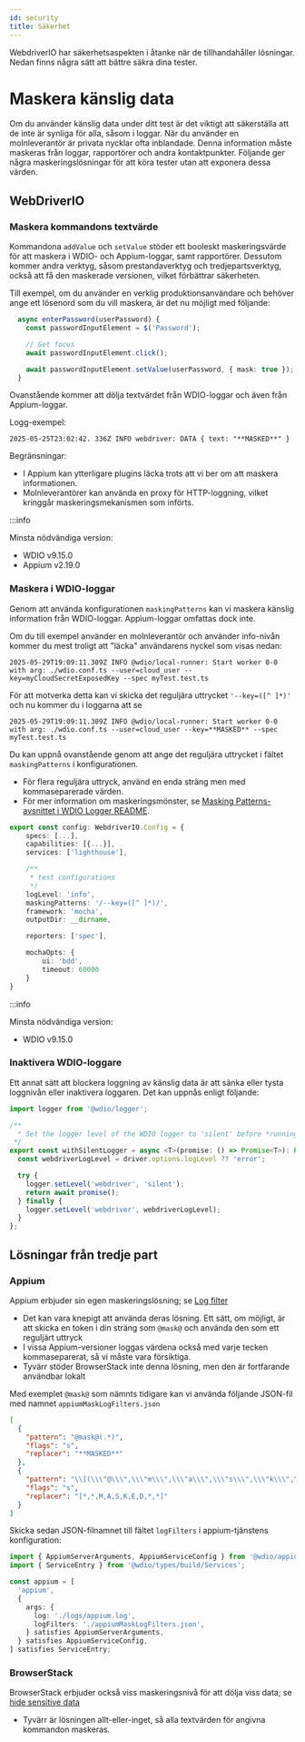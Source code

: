 ```yaml
---
id: security
title: Säkerhet
---
```


WebdriverIO har säkerhetsaspekten i åtanke när de tillhandahåller lösningar. Nedan finns några sätt att bättre säkra dina tester.

# Maskera känslig data

Om du använder känslig data under ditt test är det viktigt att säkerställa att de inte är synliga för alla, såsom i loggar. När du använder en molnleverantör är privata nycklar ofta inblandade. Denna information måste maskeras från loggar, rapportörer och andra kontaktpunkter. Följande ger några maskeringslösningar för att köra tester utan att exponera dessa värden.

## WebDriverIO

### Maskera kommandons textvärde

Kommandona `addValue` och `setValue` stöder ett booleskt maskeringsvärde för att maskera i WDIO- och Appium-loggar, samt rapportörer. Dessutom kommer andra verktyg, såsom prestandaverktyg och tredjepartsverktyg, också att få den maskerade versionen, vilket förbättrar säkerheten.

Till exempel, om du använder en verklig produktionsanvändare och behöver ange ett lösenord som du vill maskera, är det nu möjligt med följande:

```ts
  async enterPassword(userPassword) {
    const passwordInputElement = $('Password');

    // Get focus
    await passwordInputElement.click();

    await passwordInputElement.setValue(userPassword, { mask: true });
  }
```

Ovanstående kommer att dölja textvärdet från WDIO-loggar och även från Appium-loggar. 

Logg-exempel:
```text
2025-05-25T23:02:42. 336Z INFO webdriver: DATA { text: "**MASKED**" }
```

Begränsningar:
  - I Appium kan ytterligare plugins läcka trots att vi ber om att maskera informationen.
  - Molnleverantörer kan använda en proxy för HTTP-loggning, vilket kringgår maskeringsmekanismen som införts.

:::info

Minsta nödvändiga version:
 - WDIO v9.15.0
 - Appium v2.19.0

### Maskera i WDIO-loggar

Genom att använda konfigurationen `maskingPatterns` kan vi maskera känslig information från WDIO-loggar. Appium-loggar omfattas dock inte.

Om du till exempel använder en molnleverantör och använder info-nivån kommer du mest troligt att "läcka" användarens nyckel som visas nedan:

```text
2025-05-29T19:09:11.309Z INFO @wdio/local-runner: Start worker 0-0 with arg: ./wdio.conf.ts --user=cloud_user --key=myCloudSecretExposedKey --spec myTest.test.ts
```

För att motverka detta kan vi skicka det reguljära uttrycket `'--key=([^ ]*)'` och nu kommer du i loggarna att se 

```text
2025-05-29T19:09:11.309Z INFO @wdio/local-runner: Start worker 0-0 with arg: ./wdio.conf.ts --user=cloud_user --key=**MASKED** --spec myTest.test.ts
```

Du kan uppnå ovanstående genom att ange det reguljära uttrycket i fältet `maskingPatterns` i konfigurationen.
  - För flera reguljära uttryck, använd en enda sträng men med kommaseparerade värden.
  - För mer information om maskeringsmönster, se [Masking Patterns-avsnittet i WDIO Logger README](https://github.com/webdriverio/webdriverio/blob/main/packages/wdio-logger/README.md#masking-patterns).

```ts
export const config: WebdriverIO.Config = {
    specs: [...],
    capabilities: [{...}],
    services: ['lighthouse'],

    /**
     * test configurations
     */
    logLevel: 'info',
    maskingPatterns: '/--key=([^ ]*)/',
    framework: 'mocha',
    outputDir: __dirname,

    reporters: ['spec'],

    mochaOpts: {
        ui: 'bdd',
        timeout: 60000
    }
}
```

:::info

Minsta nödvändiga version:
 - WDIO v9.15.0

### Inaktivera WDIO-loggare

Ett annat sätt att blockera loggning av känslig data är att sänka eller tysta loggnivån eller inaktivera loggaren.
Det kan uppnås enligt följande:

```ts
import logger from '@wdio/logger';

/**
  * Set the logger level of the WDIO logger to 'silent' before *running a promise, which helps hide sensitive information in the logs.
 */
export const withSilentLogger = async <T>(promise: () => Promise<T>): Promise<T> => {
  const webdriverLogLevel = driver.options.logLevel ?? 'error';

  try {
    logger.setLevel('webdriver', 'silent');
    return await promise();
  } finally {
    logger.setLevel('webdriver', webdriverLogLevel);
  }
};
```

## Lösningar från tredje part

### Appium
Appium erbjuder sin egen maskeringslösning; se [Log filter](https://appium.io/docs/en/latest/guides/log-filters/)
 - Det kan vara knepigt att använda deras lösning. Ett sätt, om möjligt, är att skicka en token i din sträng som `@mask@` och använda den som ett reguljärt uttryck
 - I vissa Appium-versioner loggas värdena också med varje tecken kommaseparerat, så vi måste vara försiktiga.
 - Tyvärr stöder BrowserStack inte denna lösning, men den är fortfarande användbar lokalt
 
Med exemplet `@mask@` som nämnts tidigare kan vi använda följande JSON-fil med namnet `appiumMaskLogFilters.json`
```json
[
  {
    "pattern": "@mask@(.*)",
    "flags": "s",
    "replacer": "**MASKED**"
  },
  {
    "pattern": "\\[(\\\"@\\\",\\\"m\\\",\\\"a\\\",\\\"s\\\",\\\"k\\\",\\\"@\\\",\\S+)\\]",
    "flags": "s",
    "replacer": "[*,*,M,A,S,K,E,D,*,*]"
  }
]
```

Skicka sedan JSON-filnamnet till fältet `logFilters` i appium-tjänstens konfiguration:
```ts
import { AppiumServerArguments, AppiumServiceConfig } from '@wdio/appium-service';
import { ServiceEntry } from '@wdio/types/build/Services';

const appium = [
  'appium',
  {
    args: {
      log: './logs/appium.log',
      logFilters: './appiumMaskLogFilters.json',
    } satisfies AppiumServerArguments,
  } satisfies AppiumServiceConfig,
] satisfies ServiceEntry;
```

### BrowserStack

BrowserStack erbjuder också viss maskeringsnivå för att dölja viss data; se [hide sensitive data](https://www.browserstack.com/docs/automate/selenium/hide-sensitive-data)
 - Tyvärr är lösningen allt-eller-inget, så alla textvärden för angivna kommandon maskeras.
